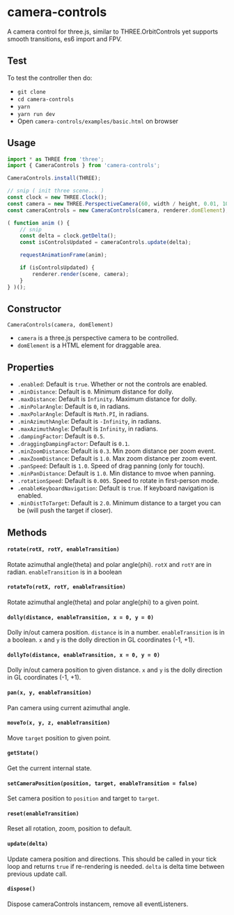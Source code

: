 # camera-controls

A camera control for three.js, similar to THREE.OrbitControls yet supports smooth transitions, es6 import and FPV.

## Test

To test the controller then do:
 - `git clone`
 - `cd camera-controls`
 - `yarn`
 - `yarn run dev`
 - Open `camera-controls/examples/basic.html` on browser

## Usage

```javascript
import * as THREE from 'three';
import { CameraControls } from 'camera-controls';

CameraControls.install(THREE);

// snip ( init three scene... )
const clock = new THREE.Clock();
const camera = new THREE.PerspectiveCamera(60, width / height, 0.01, 100);
const cameraControls = new CameraControls(camera, renderer.domElement);

( function anim () {
	// snip
	const delta = clock.getDelta();
	const isControlsUpdated = cameraControls.update(delta);

	requestAnimationFrame(anim);

	if (isControlsUpdated) {
		renderer.render(scene, camera);
	}
} )();
```

## Constructor

`CameraControls(camera, domElement)`

- `camera` is a three.js perspective camera to be controlled.
- `domElement` is a HTML element for draggable area.

## Properties

- `.enabled`: Default is `true`. Whether or not the controls are enabled.
- `.minDistance`: Default is `0`. Minimum distance for dolly.
- `.maxDistance`: Default is `Infinity`. Maximum distance for dolly.
- `.minPolarAngle`: Default is `0`, in radians.
- `.maxPolarAngle`: Default is `Math.PI`, in radians.
- `.minAzimuthAngle`: Default is `-Infinity`, in radians.
- `.maxAzimuthAngle`: Default is `Infinity`, in radians.
- `.dampingFactor`: Default is `0.5`.
- `.draggingDampingFactor`: Default is `0.1`.
- `.minZoomDistance`: Default is `0.3`. Min zoom distance per zoom event.
- `.maxZoomDistance`: Default is `1.0`. Max zoom distance per zoom event.
- `.panSpeed`: Default is `1.0`. Speed of drag panning (only for touch).
- `.minPanDistance`: Default is `1.0`. Min distance to mvoe when panning.
- `.rotationSpeed`: Default is `0.005`. Speed to rotate in first-person mode.
- `.enableKeyboardNavigation`: Default is `true`. If keyboard navigation is enabled.
- `.minDistToTarget`: Default is `2.0`. Minimum distance to a target you can be (will push the target if closer).

## Methods

#### `rotate(rotX, rotY, enableTransition)`

Rotate azimuthal angle(theta) and polar angle(phi). `rotX` and `rotY` are in radian. `enableTransition` is in a boolean

#### `rotateTo(rotX, rotY, enableTransition)`

Rotate azimuthal angle(theta) and polar angle(phi) to a given point.

#### `dolly(distance, enableTransition, x = 0, y = 0)`

Dolly in/out camera position. `distance` is in a number. `enableTransition` is in a boolean.
`x` and `y` is the dolly direction in GL coordinates (-1, +1).

#### `dollyTo(distance, enableTransition, x = 0, y = 0)`

Dolly in/out camera position to given distance.
`x` and `y` is the dolly direction in GL coordinates (-1, +1).

#### `pan(x, y, enableTransition)`

Pan camera using current azimuthal angle.

#### `moveTo(x, y, z, enableTransition)`

Move `target` position to given point.

#### `getState()`

Get the current internal state.

#### `setCameraPosition(position, target, enableTransition = false)`

Set camera position to `position` and target to `target`.

#### `reset(enableTransition)`

Reset all rotation, zoom, position to default.

#### `update(delta)`

Update camera position and directions. This should be called in your tick loop and returns `true` if re-rendering is needed.
`delta` is delta time between previous update call.

#### `dispose()`

Dispose cameraControls instancem, remove all eventListeners.
